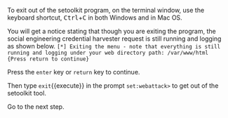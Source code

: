 To exit out of the setoolkit program, on the terminal window, use  the keyboard shortcut, <kbd>Ctrl</kbd>+<kbd>C</kbd> in both Windows and in Mac OS.

You will get a notice stating that though you are exiting the program, the social engineering credential harvester request is still running and logging as shown below. `[*] Exiting the menu - note that everything is still running and logging under your web directory path: /var/www/html
{Press return to continue}`  

Press the `enter` key or `return` key to continue.

Then type `exit`{{execute}} in the prompt `set:webattack>` to get out of the setoolkit tool.  

Go to the next step.  
